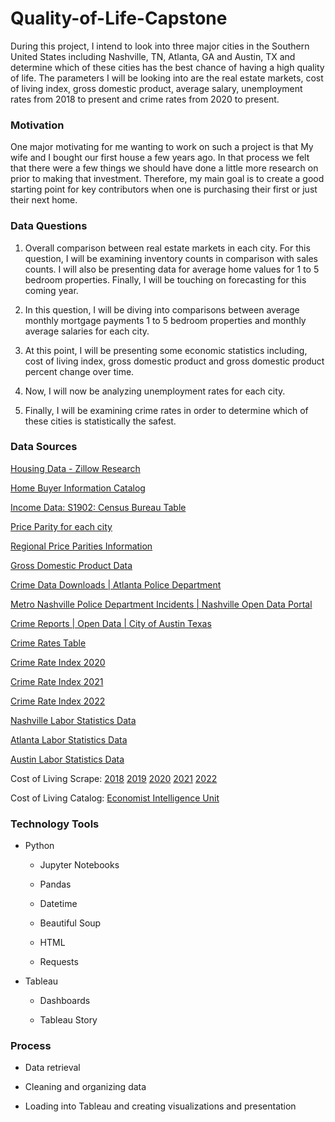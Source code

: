 # Quality-of-Life-Capstone

During this project, I intend to look into three major cities in the Southern United States including Nashville, TN, Atlanta, GA and Austin, TX and determine which of these cities has the best chance of having a high quality of life. The parameters I will be looking into are the real estate markets, cost of living index, gross domestic product, average salary, unemployment rates from 2018 to present and crime rates from 2020 to present.


### Motivation

One major motivating for me wanting to work on such a project is that My wife and I bought our first house a few years ago. In that process we felt that there were a few things we should have done a little more research on prior to making that investment. Therefore, my main goal is to create a good starting point for key contributors when one is purchasing their first or just their next home.


### Data Questions

1. Overall comparison between real estate markets in each city. For this question, I will be examining inventory counts in comparison with sales counts. I will also be presenting data for average home values for 1 to 5 bedroom properties. Finally, I will be touching on forecasting for this coming year.

2. In this question, I will be diving into comparisons between average monthly mortgage payments 1 to 5 bedroom properties and monthly average salaries for each city.

3. At this point, I will be presenting some economic statistics including, cost of living index, gross domestic product and gross domestic product percent change over time.

4. Now, I will now be analyzing unemployment rates for each city.

5. Finally, I will be examining crime rates in order to determine which of these cities is statistically the safest.


### Data Sources

[Housing Data - Zillow Research](https://www.zillow.com/research/data/)

[Home Buyer Information Catalog](https://cdn.nar.realtor/sites/default/files/documents/2022-home-buyers-and-sellers-generational-trends-03-23-2022.pdf)

[Income Data: S1902: Census Bureau Table](https://data.census.gov/table)

[Price Parity for each city](https://apps.bea.gov/iTable/?reqid=70&step=1&acrdn=8#eyJhcHBpZCI6NzAsInN0ZXBzIjpbMSwyNCwyOSwyNSwzMSwyNiwyNywzMF0sImRhdGEiOltbIlRhYmxlSWQiLCIxMDQiXSxbIkNsYXNzaWZpY2F0aW9uIiwiTm9uLUluZHVzdHJ5Il0sWyJNYWpvcl9BcmVhIiwiNSJdLFsiU3RhdGUiLFsiNSJdXSxbIkFyZWEiLFsiMTIwNjAiLCIxMjQyMCIsIjM0OTgwIl1dLFsiU3RhdGlzdGljIixbIjIiLCIzIiwiNCJdXSxbIlVuaXRfb2ZfbWVhc3VyZSIsIkxldmVscyJdLFsiWWVhciIsWyIyMDIwIiwiMjAxOSIsIjIwMTgiLCIyMDE3Il1dLFsiWWVhckJlZ2luIiwiLTEiXSxbIlllYXJfRW5kIiwiLTEiXV19)

[Regional Price Parities Information](https://www.bea.gov/system/files/papers/WP2014-8.pdf)

[Gross Domestic Product Data](https://www.bea.gov/data/gdp/gdp-county-metro-and-other-areas)

[Crime Data Downloads | Atlanta Police Department](https://sharefulton.fultoncountyga.gov/Public-Safety/City-of-Atlanta-Crime-Incidents/9w3w-ynjw)

[Metro Nashville Police Department Incidents | Nashville Open Data Portal](https://data.nashville.gov/Police/Metro-Nashville-Police-Department-Incidents/2u6v-ujjs)

[Crime Reports | Open Data | City of Austin Texas](https://data.austintexas.gov/Public-Safety/Crime-Reports/fdj4-gpfu)

[Crime Rates Table](https://en.wikipedia.org/wiki/List_of_United_States_cities_by_crime_rate#:~:text=Crime%20rates%20%20%20%20State%20%20,%20%209.12%20%2011%20more%20rows%20)

[Crime Rate Index 2020](https://www.numbeo.com/crime/region_rankings.jsp?title=2020-mid&region=021)

[Crime Rate Index 2021](https://www.numbeo.com/crime/region_rankings.jsp?title=2021-mid&region=021)

[Crime Rate Index 2022](https://www.numbeo.com/crime/region_rankings.jsp?title=2022-mid&region=021)

[Nashville Labor Statistics Data](https://data.bls.gov/cgi-bin/surveymost)

[Atlanta Labor Statistics Data](https://data.bls.gov/cgi-bin/surveymost)

[Austin Labor Statistics Data](https://data.bls.gov/cgi-bin/surveymost)

Cost of Living Scrape: [2018](https://www.numbeo.com/cost-of-living/region_rankings.jsp?title=2018&region=021)
                       [2019](https://www.numbeo.com/cost-of-living/region_rankings.jsp?title=2019&region=021)
                       [2020](https://www.numbeo.com/cost-of-living/region_rankings.jsp?title=2020&region=021)
                       [2021](https://www.numbeo.com/cost-of-living/region_rankings.jsp?title=2021&region=021)
                       [2022](https://www.numbeo.com/cost-of-living/region_rankings.jsp?title=2022&region=021)

Cost of Living Catalog: [Economist Intelligence Unit](https://worldwidecostofliving.com/asp/wcol_HelpIndexCalc.asp)

### Technology Tools

- Python

   - Jupyter Notebooks

   - Pandas

   - Datetime

   - Beautiful Soup

   - HTML

   - Requests

- Tableau

   - Dashboards

   - Tableau Story

### Process

- Data retrieval

- Cleaning and organizing data

- Loading into Tableau and creating visualizations and presentation
